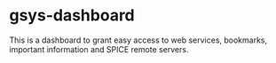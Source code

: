 # gsys-dashboard

This is a dashboard to grant easy access to web services, bookmarks, important information and SPICE remote servers.